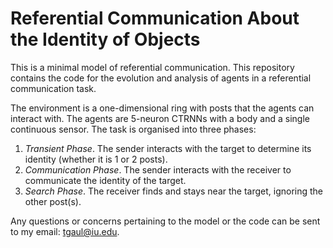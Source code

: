  # Referential Communication About the Identity of Objects

This is a minimal model of referential communication. This repository contains the code for the evolution and analysis of agents in a referential communication task.

The environment is a one-dimensional ring with posts that the agents can interact with. The agents are 5-neuron CTRNNs with a body and a single continuous sensor. The task is organised into three phases:

1. *Transient Phase*. The sender interacts with the target to determine its identity (whether it is 1 or 2 posts).
2. *Communication Phase*. The sender interacts with the receiver to communicate the identity of the target.
3. *Search Phase*. The receiver finds and stays near the target, ignoring the other post(s).

Any questions or concerns pertaining to the model or the code can be sent to my email: tgaul@iu.edu.
